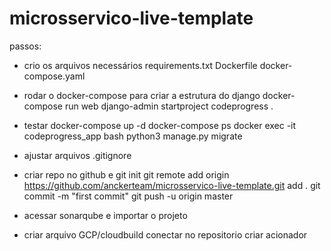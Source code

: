 # microsservico-live-template

 passos:

- crio os arquivos necessários
    requirements.txt
    Dockerfile
    docker-compose.yaml

- rodar o docker-compose para criar a estrutura do django
    docker-compose run web django-admin startproject codeprogress .

- testar
    docker-compose up -d
    docker-compose ps
    docker exec -it codeprogress_app bash
        python3 manage.py migrate

- ajustar arquivos
    .gitignore

- criar repo no github e 
    git init
    git remote add origin https://github.com/anckerteam/microsservico-live-template.git add .
    git commit -m "first commit"
    git push -u origin master

- acessar sonarqube e importar o projeto

- criar arquivo GCP/cloudbuild
    conectar no repositorio
    criar acionador





